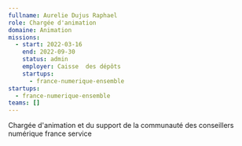 ```yaml
---
fullname: Aurelie Dujus Raphael
role: Chargée d'animation
domaine: Animation
missions:
  - start: 2022-03-16
    end: 2022-09-30
    status: admin
    employer: Caisse  des dépôts
    startups:
      - france-numerique-ensemble
startups:
  - france-numerique-ensemble
teams: []
---
```

Chargée d'animation et du support de la communauté des conseillers numérique france service
